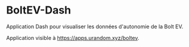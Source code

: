 # BoltEV-Dash
Application Dash pour visualiser les données d'autonomie de la Bolt EV.

Application visible à https://apps.urandom.xyz/boltev.
